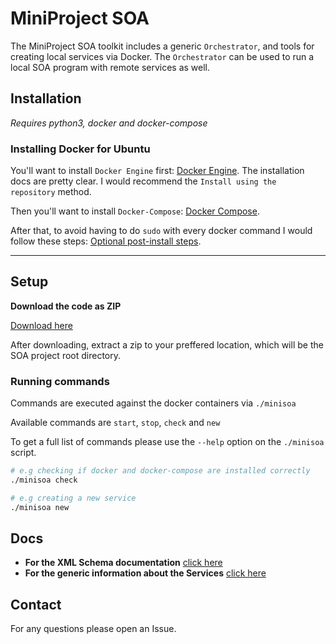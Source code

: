 # MiniProject SOA

The MiniProject SOA toolkit includes a generic `Orchestrator`, and tools for creating local services via Docker. The `Orchestrator` can be used to run a local SOA program with remote services as well.

## Installation

_Requires python3, docker and docker-compose_

### Installing Docker for Ubuntu

You'll want to install `Docker Engine` first: [Docker Engine](https://docs.docker.com/engine/install/ubuntu/).
The installation docs are pretty clear. I would recommend the `Install using the repository` method.

Then you'll want to install `Docker-Compose`: [Docker Compose](https://docs.docker.com/compose/install/).

After that, to avoid having to do `sudo` with every docker command I would follow these steps:
[Optional post-install steps](https://docs.docker.com/engine/install/linux-postinstall/#manage-docker-as-a-non-root-user).

---

## Setup

**Download the code as ZIP**

[Download here](https://github.com/JustPawe/minisoa/archive/refs/heads/main.zip)

After downloading, extract a zip to your preffered location, which will be the SOA project root directory.


### Running commands

Commands are executed against the docker containers via `./minisoa`

Available commands are `start`, `stop`, `check` and `new`

To get a full list of commands please use the `--help` option on the `./minisoa` script.

```bash
# e.g checking if docker and docker-compose are installed correctly
./minisoa check

# e.g creating a new service
./minisoa new
```

## Docs
- **For the XML Schema documentation** [click here](documentation/xmlinfo.md)
- **For the generic information about the Services** [click here](documentation/service.md)

## Contact

For any questions please open an Issue.
